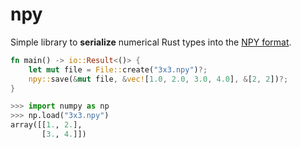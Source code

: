 # npy

Simple library to **serialize** numerical Rust types into the [NPY format](https://numpy.org/doc/stable/reference/generated/numpy.lib.format.html).

``` rust
fn main() -> io::Result<()> {
    let mut file = File::create("3x3.npy")?;
    npy::save(&mut file, &vec![1.0, 2.0, 3.0, 4.0], &[2, 2])?;
}
```

``` python
>>> import numpy as np
>>> np.load("3x3.npy")
array([[1., 2.],
       [3., 4.]])
```
